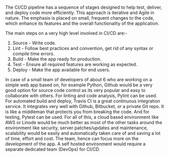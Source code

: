 The CI/CD pipeline has a sequence of stages designed to help test, deliver, and deploy code more efficiently. This approach is iterative and Agile in nature. The emphasis is placed on small, frequent changes to the code, which enhance its features and the overall functionality of the application.

The main steps on a very high level involved in CI/CD are:-

1. Source - Write code.
2. Lint - Follow best practices and convention, get rid of any syntax or compile time errors.
3. Build - Make the app ready for production.
4. Test - Ensure all required features are working as expected.
5. Deploy - Make the app available for end users.

In case of a small team of developers of about 6 who are working on a simple web app based on, for example Python, Github would be a very good option for source code control as its very popular and easy to collaborate with others. For linting and code analysis, Pylint can be used. For automated build and deploy, Travis CI is a great continuous integration service. It integrates very well with Github, Bitbucket, or a private Git repo. It is like a middleman that protects you from breaking the code. And for testing, Pytest can be used. For all of this, a cloud based environment like AWS or Linode would be much better as most of the other tasks around the environment like security, server patches/updates and maintenance, scalability would be easily and automatically taken care of and saving a lot of time, effort and cost. The team, hence can focus more on the development of the app. A self hosted environment would require a separate dedicated team (DevOps) for CI/CD.
